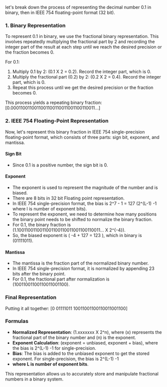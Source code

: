 let's break down the process of representing the decimal number 0.1 in binary, then in IEEE 754 floating-point format (32 bit).

### 1. Binary Representation

To represent 0.1 in binary, we use the fractional binary representation. This involves repeatedly multiplying the fractional part by 2 and recording the integer part of the result at each step until we reach the desired precision or the fraction becomes 0.

For 0.1:

1. Multiply 0.1 by 2: (0.1 X 2 = 0.2). Record the integer part, which is 0.
2. Multiply the fractional part (0.2) by 2: (0.2 X 2 = 0.4). Record the integer part, which is 0.
3. Repeat this process until we get the desired precision or the fraction becomes 0.

This process yields a repeating binary fraction:
[0.0001100110011001100110011001100110011...]

### 2. IEEE 754 Floating-Point Representation

Now, let's represent this binary fraction in IEEE 754 single-precision floating-point format, which consists of three parts: sign bit, exponent, and mantissa.

#### Sign Bit

- Since 0.1 is a positive number, the sign bit is 0.

#### Exponent

- The exponent is used to represent the magnitude of the number and is biased.
- There are 8 bits in 32 bit Floating point representation.
- In IEEE 754 single-precision format, the bias is 2^7 - 1 = 127 (2^(L-1) -1 where l is number of exponent bits).
- To represent the exponent, we need to determine how many positions the binary point needs to be shifted to normalize the binary fraction.
- For 0.1, the binary fraction is (1.1001100110011001100110011001100110011... X 2^{-4}).
- So, the biased exponent is ( -4 + 127 = 123 ), which in binary is (01111011).

#### Mantissa

- The mantissa is the fraction part of the normalized binary number.
- In IEEE 754 single-precision format, it is normalized by appending 23 bits after the binary point.
- For 0.1, the fractional part after normalization is (10011001100110011001100).

### Final Representation

Putting it all together:
[0 01111011 10011001100110011001100]

### Formulas

- **Normalized Representation**: (1.xxxxxxx X 2^n), where (x) represents the fractional part of the binary number and (n) is the exponent.
- **Exponent Calculation**: (exponent = unbiased, exponent + bias), where the bias is 2^(L-1) -1 for single-precision.
- **Bias**: The bias is added to the unbiased exponent to get the stored exponent. For single-precision, the bias is 2^(L-1) -1
- **where L is number of exponent bits**.

This representation allows us to accurately store and manipulate fractional numbers in a binary system.
